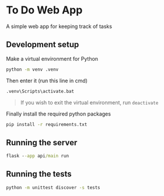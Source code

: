 # To Do Web App
A simple web app for keeping track of tasks

## Development setup
Make a virtual environment for Python
```bat
python -m venv .venv
```

Then enter it (run this line in cmd)
```bat
.venv\Scripts\activate.bat
```

> If you wish to exit the virtual environment, run `deactivate` 

Finally install the required python packages
```bat
pip install -r requirements.txt
```

## Running the server
```bat
flask --app api/main run
```

## Running the tests
```bat
python -m unittest discover -s tests
```

